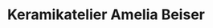 ---
title: "Keramikatelier Amelia Beiser"
url: /muellheim-im-markgraeflerland/keramikatelier-amelia-beiser/
shop: Töpferei
---